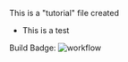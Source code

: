 This is a "tutorial" file created
* This is a test

Build Badge: ![workflow](https://github.com/<OziomaEunice>/<sem>/actions/workflows/main.yml/badge.svg)
